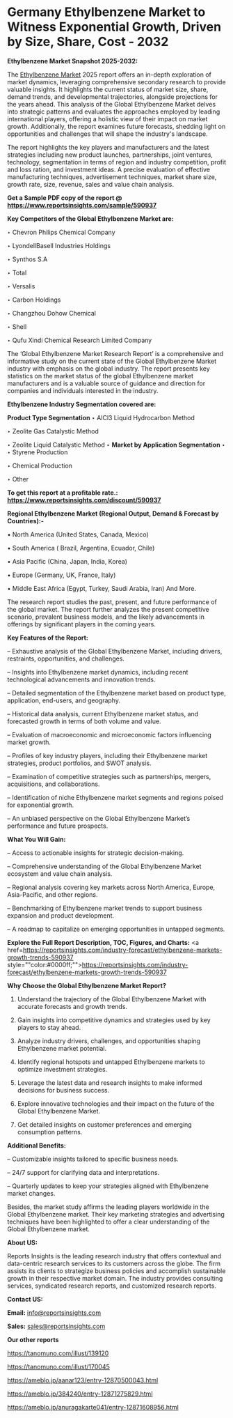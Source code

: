 # Germany Ethylbenzene Market to Witness Exponential Growth, Driven by Size, Share, Cost - 2032

<strong>Ethylbenzene Market Snapshot 2025-2032:</strong>

The <a href=https://www.reportsinsights.com/sample/590937>Ethylbenzene Market</a> 2025 report offers an in-depth exploration of market dynamics, leveraging comprehensive secondary research to provide valuable insights. It highlights the current status of market size, share, demand trends, and developmental trajectories, alongside projections for the years ahead. This analysis of the Global Ethylbenzene Market delves into strategic patterns and evaluates the approaches employed by leading international players, offering a holistic view of their impact on market growth. Additionally, the report examines future forecasts, shedding light on opportunities and challenges that will shape the industry's landscape.

The report highlights the key players and manufacturers and the latest strategies including new product launches, partnerships, joint ventures, technology, segmentation in terms of region and industry competition, profit and loss ration, and investment ideas. A precise evaluation of effective manufacturing techniques, advertisement techniques, market share size, growth rate, size, revenue, sales and value chain analysis.

<strong>Get a Sample PDF copy of the report @ <a href=https://www.reportsinsights.com/sample/590937 style=color:#0000ff;>https://www.reportsinsights.com/sample/590937</a></strong>

<strong>Key Competitors of the Global Ethylbenzene Market are:</strong>

‣ Chevron Philips Chemical Company

‣ LyondellBasell Industries Holdings

‣ Synthos S.A

‣ Total

‣ Versalis

‣ Carbon Holdings

‣ Changzhou Dohow Chemical

‣ Shell

‣ Qufu Xindi Chemical Research Limited Company

The ‘Global Ethylbenzene Market Research Report’ is a comprehensive and informative study on the current state of the Global Ethylbenzene Market industry with emphasis on the global industry. The report presents key statistics on the market status of the global Ethylbenzene market manufacturers and is a valuable source of guidance and direction for companies and individuals interested in the industry.

<strong>Ethylbenzene Industry Segmentation covered are:</strong>

<strong>Product Type Segmentation</strong>
‣
AlCl3 Liquid Hydrocarbon Method

‣ Zeolite Gas Catalystic Method

‣ Zeolite Liquid Catalystic Method
‣ 
<strong>Market by Application Segmentation</strong>
‣
‣  Styrene Production

‣ Chemical Production

‣ Other

<strong>To get this report at a profitable rate.: <a href=https://www.reportsinsights.com/discount/590937 style=color:#0000ff;>https://www.reportsinsights.com/discount/590937</a></strong>

<strong>Regional Ethylbenzene Market (Regional Output, Demand &amp; Forecast by Countries):-</strong>

• North America (United States, Canada, Mexico)

• South America ( Brazil, Argentina, Ecuador, Chile)

• Asia Pacific (China, Japan, India, Korea)

• Europe (Germany, UK, France, Italy)

• Middle East Africa (Egypt, Turkey, Saudi Arabia, Iran) And More.

The research report studies the past, present, and future performance of the global market. The report further analyzes the present competitive scenario, prevalent business models, and the likely advancements in offerings by significant players in the coming years.

<strong>Key Features of the Report:</strong>

– Exhaustive analysis of the Global Ethylbenzene Market, including drivers, restraints, opportunities, and challenges.

– Insights into Ethylbenzene market dynamics, including recent technological advancements and innovation trends.

– Detailed segmentation of the Ethylbenzene market based on product type, application, end-users, and geography.

– Historical data analysis, current Ethylbenzene market status, and forecasted growth in terms of both volume and value.

– Evaluation of macroeconomic and microeconomic factors influencing market growth.

– Profiles of key industry players, including their Ethylbenzene market strategies, product portfolios, and SWOT analysis.

– Examination of competitive strategies such as partnerships, mergers, acquisitions, and collaborations.

– Identification of niche Ethylbenzene market segments and regions poised for exponential growth.

– An unbiased perspective on the Global Ethylbenzene Market’s performance and future prospects.

<strong>What You Will Gain:</strong>

– Access to actionable insights for strategic decision-making.

– Comprehensive understanding of the Global Ethylbenzene Market ecosystem and value chain analysis.

– Regional analysis covering key markets across North America, Europe, Asia-Pacific, and other regions.

– Benchmarking of Ethylbenzene market trends to support business expansion and product development.

– A roadmap to capitalize on emerging opportunities in untapped segments.

<strong>Explore the Full Report Description, TOC, Figures, and Charts:</strong>
<a href=https://reportsinsights.com/industry-forecast/ethylbenzene-markets-growth-trends-590937 style=""color:#0000ff;"">https://reportsinsights.com/industry-forecast/ethylbenzene-markets-growth-trends-590937</a>

<strong>Why Choose the Global Ethylbenzene Market Report?</strong>

1. Understand the trajectory of the Global Ethylbenzene Market with accurate forecasts and growth trends.

2. Gain insights into competitive dynamics and strategies used by key players to stay ahead.

3. Analyze industry drivers, challenges, and opportunities shaping Ethylbenzene market potential.

4. Identify regional hotspots and untapped Ethylbenzene markets to optimize investment strategies.

5. Leverage the latest data and research insights to make informed decisions for business success.

6. Explore innovative technologies and their impact on the future of the Global Ethylbenzene Market.

7. Get detailed insights on customer preferences and emerging consumption patterns.

<strong>Additional Benefits:</strong>

– Customizable insights tailored to specific business needs.

– 24/7 support for clarifying data and interpretations.

– Quarterly updates to keep your strategies aligned with Ethylbenzene market changes.

Besides, the market study affirms the leading players worldwide in the Global Ethylbenzene market. Their key marketing strategies and advertising techniques have been highlighted to offer a clear understanding of the Global Ethylbenzene market.

<strong><strong>About US</strong>:</strong>

Reports Insights is the leading research industry that offers contextual and data-centric research services to its customers across the globe. The firm assists its clients to strategize business policies and accomplish sustainable growth in their respective market domain. The industry provides consulting services, syndicated research reports, and customized research reports.

<strong>Contact US:</strong>

<p class=><b>Email:</b> <a href=mailto:info@reportsinsights.com>info@reportsinsights.com</a></p>
<p class=><b>Sales:</b> <a href=mailto:sales@reportsinsights.com>sales@reportsinsights.com</a></p>

<strong>Our other reports</strong>

<a href=https://tanomuno.com/illust/139120>https://tanomuno.com/illust/139120</a>

<a href=https://tanomuno.com/illust/170045>https://tanomuno.com/illust/170045</a>

<a href=https://ameblo.jp/aanar123/entry-12870500043.html>https://ameblo.jp/aanar123/entry-12870500043.html</a>

<a href=https://ameblo.jp/384240/entry-12871275829.html>https://ameblo.jp/384240/entry-12871275829.html</a>

<a href=https://ameblo.jp/anuragakarte041/entry-12871608956.html>https://ameblo.jp/anuragakarte041/entry-12871608956.html</a>
